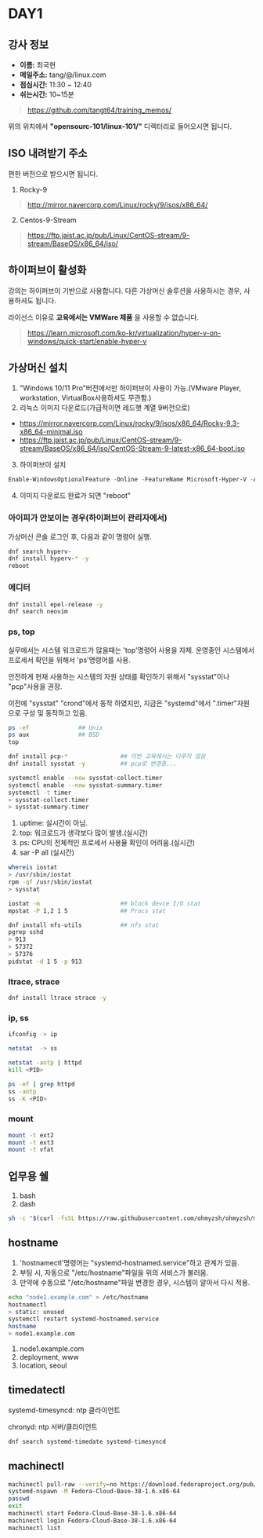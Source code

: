 # DAY1

## 강사 정보

- __이름:__ 최국현
- __메일주소:__ tang/@/linux.com
- __점심시간:__ 11:30 ~ 12:40
- __쉬는시간:__ 10~15분


>https://github.com/tangt64/training_memos/

위의 위치에서 __"opensourc-101/linux-101/"__ 디렉터리로 들어오시면 됩니다.

## ISO 내려받기 주소

편한 버전으로 받으시면 됩니다.

1. Rocky-9
>http://mirror.navercorp.com/Linux/rocky/9/isos/x86_64/
2. Centos-9-Stream
>https://ftp.jaist.ac.jp/pub/Linux/CentOS-stream/9-stream/BaseOS/x86_64/iso/

## 하이퍼브이 활성화

강의는 하이퍼브이 기반으로 사용합니다. 다른 가상머신 솔루션을 사용하시는 경우, 사용하셔도 됩니다. 

라이선스 이유로 __교육에서는 VMWare 제품__ 을 사용할 수 없습니다.
>https://learn.microsoft.com/ko-kr/virtualization/hyper-v-on-windows/quick-start/enable-hyper-v
>
>
## 가상머신 설치

1. "Windows 10/11 Pro"버전에서만 하이퍼브이 사용이 가능.(VMware Player, workstation, VirtualBox사용하셔도 무관함.)
2. 리눅스 이미지 다운로드(가급적이면 레드햇 계열 9버전으로)
- https://mirror.navercorp.com/Linux/rocky/9/isos/x86_64/Rocky-9.3-x86_64-minimal.iso
- https://ftp.jaist.ac.jp/pub/Linux/CentOS-stream/9-stream/BaseOS/x86_64/iso/CentOS-Stream-9-latest-x86_64-boot.iso
3. 하이퍼브이 설치
```powershell
Enable-WindowsOptionalFeature -Online -FeatureName Microsoft-Hyper-V -All
```
4. 이미지 다운로드 완료가 되면 "reboot"

### 아이피가 안보이는 경우(하이퍼브이 관리자에서)

가상머신 콘솔 로그인 후, 다음과 같이 명령어 실행.

```bash
dnf search hyperv-
dnf install hyperv-* -y
reboot
```

### 에디터

```bash
dnf install epel-release -y
dnf search neovim
```

### ps, top

실무에서는 시스템 워크로드가 많을때는 'top'명령어 사용을 자제. 운영중인 시스템에서 프로세서 확인을 위해서 'ps'명령어를 사용. 

안전하게 현재 사용하는 시스템의 자원 상태를 확인하기 위해서 "sysstat"이나 "pcp"사용을 권장.

이전에 "sysstat" "crond"에서 동작 하였지만, 지금은 "systemd"에서 ".timer"자원으로 구성 및 동작하고 있음.

```bash
ps -ef				## Unix
ps aux				## BSD
top

dnf install pcp-*				## 이번 교육에서는 다루지 않음
dnf install sysstat -y			## pcp로 변경중...

systemctl enable --now sysstat-collect.timer
systemctl enable --now sysstat-summary.timer
systemctl -t timer
> sysstat-collect.timer
> sysstat-summary.timer
```

1. uptime: 실시간이 아님.
2. top: 워크로드가 생각보다 많이 발생.(실시간)
3. ps: CPU의 전체적인 프로세서 사용율 확인이 어려움.(실시간)
4. sar -P all (실시간)

```bash
whereis iostat
> /usr/sbin/iostat
rpm -qf /usr/sbin/iostat
> sysstat

iostat -m 						## block devce I/O stat
mpstat -P 1,2 1 5				## Procs stat

dnf install nfs-utils			## nfs stat
pgrep sshd
> 913
> 57372
> 57376
pidstat -d 1 5 -p 913
```

### ltrace, strace

```bash
dnf install ltrace strace -y
```

### ip, ss


```bash
ifconfig -> ip

netstat  -> ss

netstat -antp | httpd
kill <PID>

ps -ef | grep httpd
ss -antp
ss -K <PID>
```

### mount

```bash
mount -t ext2
mount -t ext3
mount -t vfat
```


## 업무용 쉘

1. bash
2. dash

```bash
sh -c "$(curl -fsSL https://raw.githubusercontent.com/ohmyzsh/ohmyzsh/master/tools/install.sh)"
```

## hostname


1. 'hostnamectl'명령어는 "systemd-hostnamed.service"하고 관계가 있음.
2. 부팅 시, 자동으로 "/etc/hostname"파일을 위의 서비스가 불러옴.
3. 만약에 수동으로 "/etc/hostname"파일 변경한 경우, 시스템이 알아서 다시 적용.

```bash
echo "node1.example.com" > /etc/hostname
hostnamectl
> static: unused
systemctl restart systemd-hostnamed.service
hostname
> node1.example.com
```

1. node1.example.com
2. deployment, www
3. location, seoul

## timedatectl

systemd-timesyncd: ntp 클라이언트

chronyd: ntp 서버/클라이언트

```bash
dnf search systemd-timedate systemd-timesyncd 
```

## machinectl


```bash
machinectl pull-raw --verify=no https://download.fedoraproject.org/pub/fedora/linux/releases/38/Cloud/x86_64/images/Fedora-Cloud-Base-38-1.6.x86_64.raw.xz Fedora-Cloud-Base-38-1.6.x86-64
systemd-nspawn -M Fedora-Cloud-Base-38-1.6.x86-64
passwd
exit
machinectl start Fedora-Cloud-Base-38-1.6.x86-64
machinectl login Fedora-Cloud-Base-38-1.6.x86-64
machinectl list

```